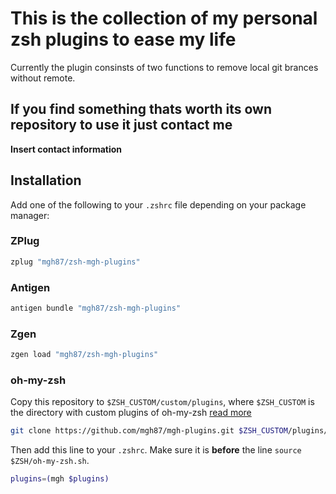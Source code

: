 # This is the collection of my personal zsh plugins to ease my life

Currently the plugin consinsts of two functions to remove local git brances without remote.

## If you find something thats worth its own repository to use it just contact me

__Insert contact information__

## Installation


Add one of the following to your ``.zshrc`` file depending on your
package manager:

### ZPlug

```bash
zplug "mgh87/zsh-mgh-plugins"
```

### Antigen

```bash
antigen bundle "mgh87/zsh-mgh-plugins"
```

### Zgen

```bash
zgen load "mgh87/zsh-mgh-plugins"
```

### oh-my-zsh

Copy this repository to ``$ZSH_CUSTOM/custom/plugins``, where ``$ZSH_CUSTOM``
is the directory with custom plugins of oh-my-zsh [read more](https://github.com/robbyrussell/oh-my-zsh/wiki/Customization/)

```bash
git clone https://github.com/mgh87/mgh-plugins.git $ZSH_CUSTOM/plugins/mgh
```

Then add this line to your ``.zshrc``. Make sure it is **before** the line ``source $ZSH/oh-my-zsh.sh``.

```bash
plugins=(mgh $plugins)
```

